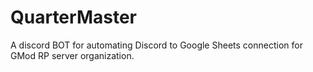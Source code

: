 # QuarterMaster
A discord BOT for automating Discord to Google Sheets connection for GMod RP server organization.
